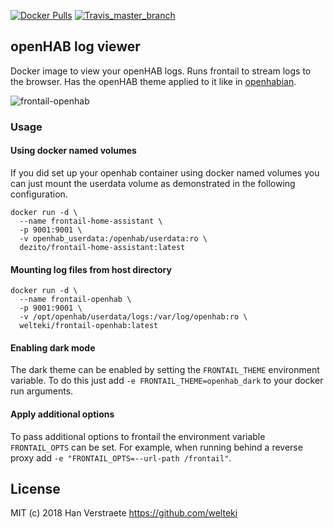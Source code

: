 [![Docker Pulls](https://img.shields.io/docker/pulls/dezito/frontail-home-assistant.svg)](https://hub.docker.com/r/dezito/frontail-home-assistant)
[![Travis_master_branch](https://github.com/dezito/docker_frontail_home-assistant/actions/workflows/build.yml/badge.svg)](https://github.com/dezito/docker_frontail_home-assistant)

## openHAB log viewer

Docker image to view your openHAB logs. Runs frontail to stream logs to the browser. Has the openHAB theme applied to it like in [openhabian](https://www.openhab.org/docs/installation/openhabian.html).

![frontail-openhab](https://user-images.githubusercontent.com/16267532/109402637-a7d80580-7957-11eb-8999-d529c96ec520.png)

### Usage

#### Using docker named volumes

If you did set up your openhab container using docker named volumes you can just mount the userdata volume as demonstrated in the following configuration.

```
docker run -d \
  --name frontail-home-assistant \
  -p 9001:9001 \
  -v openhab_userdata:/openhab/userdata:ro \
  dezito/frontail-home-assistant:latest
```

#### Mounting log files from host directory

```
docker run -d \
  --name frontail-openhab \
  -p 9001:9001 \
  -v /opt/openhab/userdata/logs:/var/log/openhab:ro \
  welteki/frontail-openhab:latest
```

#### Enabling dark mode

The dark theme can be enabled by setting the `FRONTAIL_THEME` environment variable. To do this just add `-e FRONTAIL_THEME=openhab_dark` to your docker run arguments.

#### Apply additional options

To pass additional options to frontail the environment variable `FRONTAIL_OPTS` can be set. For example, when running behind a reverse proxy add `-e "FRONTAIL_OPTS=--url-path /frontail"`.

## License

MIT (c) 2018 Han Verstraete https://github.com/welteki
